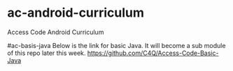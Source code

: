 # ac-android-curriculum
Access Code Android Curriculum


#ac-basis-java
Below is the link for basic Java. It will become a sub module of this repo later this week.
https://github.com/C4Q/Access-Code-Basic-Java
